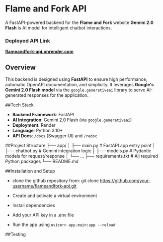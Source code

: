 # Flame and Fork API

A FastAPI-powered backend for the **Flame and Fork** website
**Gemini 2.0 Flash** is AI model for intelligent chatbot interactions.

### Deployed API Link
**[flameandfork-api.onrender.com](https://flameandfork-api.onrender.com)**

## Overview
This backend is designed using **FastAPI** to ensure high performance, automatic OpenAPI documentation, and simplicity. It leverages **Google's Gemini 2.0 Flash model** via the `google.generativeai` library to serve AI-generated responses for the application.

##Tech Stack
- **Backend Framework**: FastAPI  
- **AI Integration**: Gemini 2.0 Flash (via `google.generativeai`)
- **Deployment**: Render  
- **Language**: Python 3.10+  
- **API Docs**: `/docs` (Swagger UI) and `/redoc`

##Project Structure
├── app/
│ ├── main.py # FastAPI app entry point
│ ├── chatbot.py # Gemini integration logic
│ ├── models.py # Pydantic models for request/response
│ └── ...
├── requirements.txt # All required Python packages
└── README.md 

##Installation and Setup
- clone the github repository from: git clone https://github.com/your-username/flameandfork-api.git

- Create and activate a virtual environment
- Install dependencies
- Add your API key in a .env file
- Run the app using `uvicorn app.main:app --reload`

##Testing
